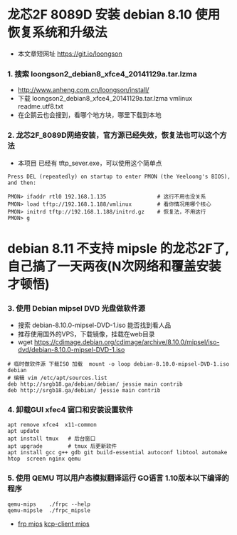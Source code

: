 # 龙芯2F 8089D 安装 debian 8.10 使用恢复系统和升级法
- 本文章短网址  https://git.io/loongson
### 1. 搜索 loongson2_debian8_xfce4_20141129a.tar.lzma  
-	http://www.anheng.com.cn/loongson/install/
-	下载  loongson2_debian8_xfce4_20141129a.tar.lzma   vmlinux   readme.utf8.txt
- 在企鹅云也会搜到，看哪个地方块，哪里下载到本地

### 2. 龙芯2F_8089D网络安装，官方源已经失效，恢复法也可以这个方法
- 本项目 已经有 tftp_sever.exe，可以使用这个简单点
```
Press DEL (repeatedly) on startup to enter PMON (the Yeeloong's BIOS), and then:

PMON> ifaddr rtl0 192.168.1.135                # 这行不用也没关系 
PMON> load tftp://192.168.1.188/vmlinux        # 看你情况用哪个核心
PMON> initrd tftp://192.168.1.188/initrd.gz    # 恢复法，不用这行
PMON> g
```

# debian 8.11 不支持 mipsle 的龙芯2F了,自己搞了一天两夜(N次网络和覆盖安装才顿悟)

### 3. 使用 Debian mipsel DVD 光盘做软件源
- 搜索 debian-8.10.0-mipsel-DVD-1.iso 能否找到看人品
- 推荐使用国外的VPS，下载镜像，挂载在web目录
- wget https://cdimage.debian.org/cdimage/archive/8.10.0/mipsel/iso-dvd/debian-8.10.0-mipsel-DVD-1.iso

```
# 临时做软件源 下载ISO 加载  mount -o loop debian-8.10.0-mipsel-DVD-1.iso debian
# 编辑 vim /etc/apt/sources.list
deb http://srgb18.ga/debian/debian/ jessie main contrib
deb http://srgb18.ga/debian/ jessie main contrib
```

### 4.  卸载GUI xfec4 窗口和安装设置软件
```
apt remove xfce4  x11-common 
apt update
apt install tmux   # 后台窗口
apt upgrade        # tmux 后更新软件
apt install gcc g++ gdb git build-essential autoconf libtool automake  htop  screen nginx qemu 
```

### 5. 使用 QEMU 可以用户态模拟翻译运行 GO语言 1.10版本以下编译的程序
```
qemu-mips    ./frpc --help 
qemu-mipsle  ./frpc_mipsle
```
- [frp  mips](https://github.com/hongwenjun/srgb/tree/master/loongson-2f/frp)    [kcp-client mips](https://github.com/hongwenjun/srgb/raw/master/loongson-2f/bin/kcp-client)
